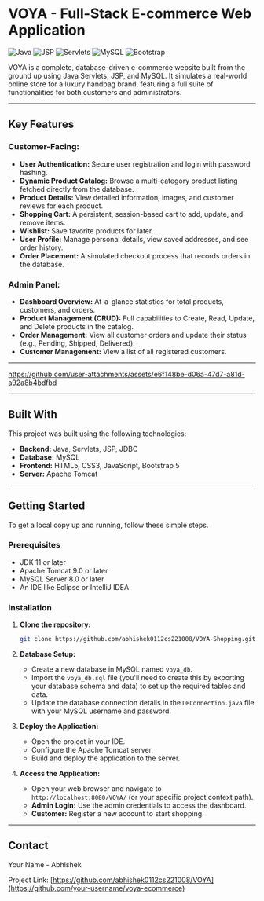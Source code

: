 ﻿# VOYA - Full-Stack E-commerce Web Application

![Java](https://img.shields.io/badge/Java-ED8B00?style=for-the-badge&logo=openjdk&logoColor=white)
![JSP](https://img.shields.io/badge/JSP-007396?style=for-the-badge&logo=java&logoColor=white)
![Servlets](https://img.shields.io/badge/Servlets-007396?style=for-the-badge&logo=java&logoColor=white)
![MySQL](https://img.shields.io/badge/MySQL-4479A1?style=for-the-badge&logo=mysql&logoColor=white)
![Bootstrap](https://img.shields.io/badge/Bootstrap-7952B3?style=for-the-badge&logo=bootstrap&logoColor=white)

VOYA is a complete, database-driven e-commerce website built from the ground up using Java Servlets, JSP, and MySQL. It simulates a real-world online store for a luxury handbag brand, featuring a full suite of functionalities for both customers and administrators.

---
## Key Features

### Customer-Facing:
* **User Authentication:** Secure user registration and login with password hashing.
* **Dynamic Product Catalog:** Browse a multi-category product listing fetched directly from the database.
* **Product Details:** View detailed information, images, and customer reviews for each product.
* **Shopping Cart:** A persistent, session-based cart to add, update, and remove items.
* **Wishlist:** Save favorite products for later.
* **User Profile:** Manage personal details, view saved addresses, and see order history.
* **Order Placement:** A simulated checkout process that records orders in the database.

### Admin Panel:
* **Dashboard Overview:** At-a-glance statistics for total products, customers, and orders.
* **Product Management (CRUD):** Full capabilities to Create, Read, Update, and Delete products in the catalog.
* **Order Management:** View all customer orders and update their status (e.g., Pending, Shipped, Delivered).
* **Customer Management:** View a list of all registered customers.
---



https://github.com/user-attachments/assets/e6f148be-d06a-47d7-a81d-a92a8b4bdfbd



---
## Built With

This project was built using the following technologies:

* **Backend:** Java, Servlets, JSP, JDBC
* **Database:** MySQL
* **Frontend:** HTML5, CSS3, JavaScript, Bootstrap 5
* **Server:** Apache Tomcat

---
## Getting Started

To get a local copy up and running, follow these simple steps.

### Prerequisites

* JDK 11 or later
* Apache Tomcat 9.0 or later
* MySQL Server 8.0 or later
* An IDE like Eclipse or IntelliJ IDEA

### Installation

1.  **Clone the repository:**
    ```sh
    git clone https://github.com/abhishek0112cs221008/VOYA-Shopping.git
    ```
2.  **Database Setup:**
    * Create a new database in MySQL named `voya_db`.
    * Import the `voya_db.sql` file (you'll need to create this by exporting your database schema and data) to set up the required tables and data.
    * Update the database connection details in the `DBConnection.java` file with your MySQL username and password.

3.  **Deploy the Application:**
    * Open the project in your IDE.
    * Configure the Apache Tomcat server.
    * Build and deploy the application to the server.

4.  **Access the Application:**
    * Open your web browser and navigate to `http://localhost:8080/VOYA/` (or your specific project context path).
    * **Admin Login:** Use the admin credentials to access the dashboard.
    * **Customer:** Register a new account to start shopping.

---
## Contact

Your Name - Abhishek

Project Link: [https://github.com/abhishek0112cs221008/VOYA](https://github.com/your-username/voya-ecommerce)
